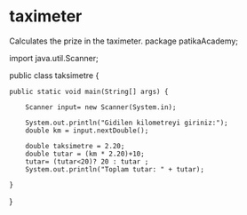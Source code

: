 # taximeter
Calculates the prize in the taximeter.
package patikaAcademy;

import java.util.Scanner;

public class taksimetre {

	public static void main(String[] args) {
		
		Scanner input= new Scanner(System.in);
		
		System.out.println("Gidilen kilometreyi giriniz:");
		double km = input.nextDouble();
		
		double taksimetre = 2.20;
		double tutar = (km * 2.20)+10;
		tutar= (tutar<20)? 20 : tutar ;
		System.out.println("Toplam tutar: " + tutar);

	}

}
